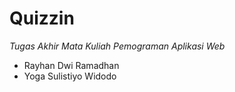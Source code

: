 # Quizzin
*Tugas Akhir Mata Kuliah Pemograman Aplikasi Web*
- Rayhan Dwi Ramadhan
- Yoga Sulistiyo Widodo
